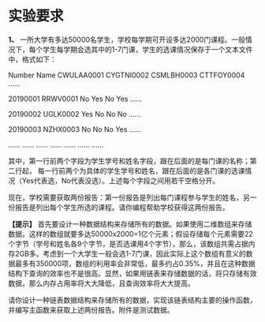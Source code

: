 # 实验要求

**1、** 一所大学有多达50000名学生，学校每学期可开设多达2000门课程。一般情况下，每个学生每学期会选其中的1-7门课，学生的选课情况保存于一个文本文件中，格式如下：

Number     Name   CWULAA0001  CYGTNI0002  CSMLBH0003 CTTFOY0004   ……

20190001  RRWV0001     No         Yes          No           Yes       ……

20190002  UGLK0002     Yes          No         No           No       ……

20190003  NZHX0003      No         No          No           Yes       ……

……       ……          ……          ……         ……           ……       ……

其中，第一行前两个字段为学生学号和姓名字段，跟在后面的是每门课的名称；第二行起， 每一行前两个为具体的学生学号和姓名，跟在后面的是各门课的选课情况（Yes代表选，No代表没选）。上述每个字段之间用若干空格分开。

现在，学校需要获取两份报告：第一份报告是列出每门课程参与学生的姓名，另一份报告是列出每个学生所选的课程。请你编程帮助学校获得这两份报告。

**【提示】** 首先要设计一种数据结构来存储所有的数据。如果使用二维数组来存储数据，这样的数组就要多达50000x2000=1亿个元素；假设存储每个元素需要22个字节（学号和姓名各9个字节，是否选课用4个字节），那么，该数组共需占据内存2GB多。考虑到一个大学生一般会选1-7门课，因此实际上这个数组有意义的数据最多有350000项，数组的利用率会非常低，最多约占0.35%，并且在这种数据结构下查询的效率也不是很高。显然，如果用链表来存储数据的话，将只存储有效数据，那么内存占用率将大大降低，且查询效率将大大提高。

请你设计一种链表数据结构来存储所有的数据，实现该链表结构主要的操作函数，并编写主函数来获取上述两份报告。附件是测试数据。
